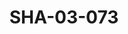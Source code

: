 ---
pid: SHA-03-073
title: SHA-03-073
language: 'en '
collection: Sharhabil Ahmed
original_label: 
rights: Sharhabil Ahmed
location_of_original: Sharhabil Ahmed
photographer_or_studio: 
scanned_from: photograph 8.8 by 14.1
_date: '1978'
location: Khartoum
description: Concert Sharhabil Ahmed Kemal Kela Salah Bashir and Zakia Abu Gasim
additional_notes: 
permission_display: 'yes'
on_server: 'no'
on_website: 'no'
permalink: "/archive/en/sha-03-073.html"
layout: photo-page
---